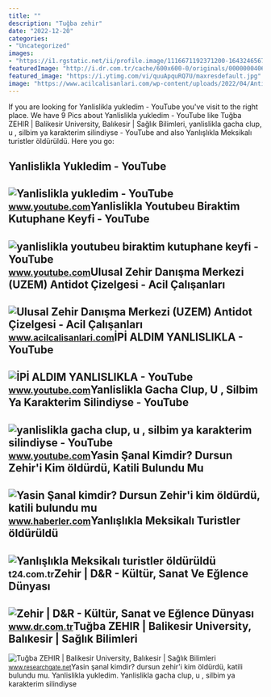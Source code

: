 ```yaml
---
title: ""
description: "Tuğba zehir"
date: "2022-12-20"
categories:
- "Uncategorized"
images:
- "https://i1.rgstatic.net/ii/profile.image/1116671192371200-1643246567610_Q512/Tugba-Zehir.jpg"
featuredImage: "http://i.dr.com.tr/cache/600x600-0/originals/0000000406783-1.jpg"
featured_image: "https://i.ytimg.com/vi/quuApquRQ7U/maxresdefault.jpg"
image: "https://www.acilcalisanlari.com/wp-content/uploads/2022/04/Antidot-Çizelgesi.jpg"
---
```


If you are looking for Yanlislikla yukledim - YouTube you've visit to the right place. We have 9 Pics about Yanlislikla yukledim - YouTube like Tuğba ZEHIR | Balikesir University, Balıkesir | Sağlık Bilimleri, yanlislikla gacha clup, u , silbim ya karakterim silindiyse - YouTube and also Yanlışlıkla Meksikalı turistler öldürüldü. Here you go:

Yanlislikla Yukledim - YouTube
------------------------------

 ![Yanlislikla yukledim - YouTube](https://i.ytimg.com/vi/R7x-Y_K6ptg/maxres2.jpg?sqp=-oaymwEoCIAKENAF8quKqQMcGADwAQH4AZQDgALQBYoCDAgAEAEYZSBlKGUwDw==&rs=AOn4CLCWCmmqwzVzI_KPWC3T-kCDDRkALQ) <small>www.youtube.com</small>Yanlislikla Youtubeu Biraktim Kutuphane Keyfi - YouTube
-------------------------------------------------------

 ![yanlislikla youtubeu biraktim kutuphane keyfi - YouTube](https://i.ytimg.com/vi/POyHJImEmdA/maxresdefault.jpg) <small>www.youtube.com</small>Ulusal Zehir Danışma Merkezi (UZEM) Antidot Çizelgesi - Acil Çalışanları
------------------------------------------------------------------------

 ![Ulusal Zehir Danışma Merkezi (UZEM) Antidot Çizelgesi - Acil Çalışanları](https://www.acilcalisanlari.com/wp-content/uploads/2022/04/Antidot-Çizelgesi.jpg) <small>www.acilcalisanlari.com</small>İPİ ALDIM YANLISLIKLA - YouTube
-------------------------------

 ![İPİ ALDIM YANLISLIKLA - YouTube](https://i.ytimg.com/vi/sxSqdUSXcFs/maxresdefault.jpg) <small>www.youtube.com</small>Yanlislikla Gacha Clup, U , Silbim Ya Karakterim Silindiyse - YouTube
---------------------------------------------------------------------

 ![yanlislikla gacha clup, u , silbim ya karakterim silindiyse - YouTube](https://i.ytimg.com/vi/quuApquRQ7U/maxresdefault.jpg) <small>www.youtube.com</small>Yasin Şanal Kimdir? Dursun Zehir'i Kim öldürdü, Katili Bulundu Mu
-----------------------------------------------------------------

 ![Yasin Şanal kimdir? Dursun Zehir'i kim öldürdü, katili bulundu mu](https://i.hbrcdn.com/haber/2022/03/28/yasin-sanal-kimdir-dursun-zehir-i-kim-oldurdu-14824971_7117_amp.jpg) <small>www.haberler.com</small>Yanlışlıkla Meksikalı Turistler öldürüldü
-----------------------------------------

 ![Yanlışlıkla Meksikalı turistler öldürüldü](https://media-cdn.t24.com.tr/media/stories/2015/09/raw_yanlislikla-meksikali-turistler-olduruldu_300036740.jpg) <small>t24.com.tr</small>Zehir | D&amp;R - Kültür, Sanat Ve Eğlence Dünyası
--------------------------------------------------

 ![Zehir | D&R - Kültür, Sanat ve Eğlence Dünyası](http://i.dr.com.tr/cache/600x600-0/originals/0000000406783-1.jpg) <small>www.dr.com.tr</small>Tuğba ZEHIR | Balikesir University, Balıkesir | Sağlık Bilimleri
----------------------------------------------------------------

 ![Tuğba ZEHIR | Balikesir University, Balıkesir | Sağlık Bilimleri](https://i1.rgstatic.net/ii/profile.image/1116671192371200-1643246567610_Q512/Tugba-Zehir.jpg) <small>www.researchgate.net</small>Yasin şanal kimdir? dursun zehir'i kim öldürdü, katili bulundu mu. Yanlislikla yukledim. Yanlislikla gacha clup, u , silbim ya karakterim silindiyse
